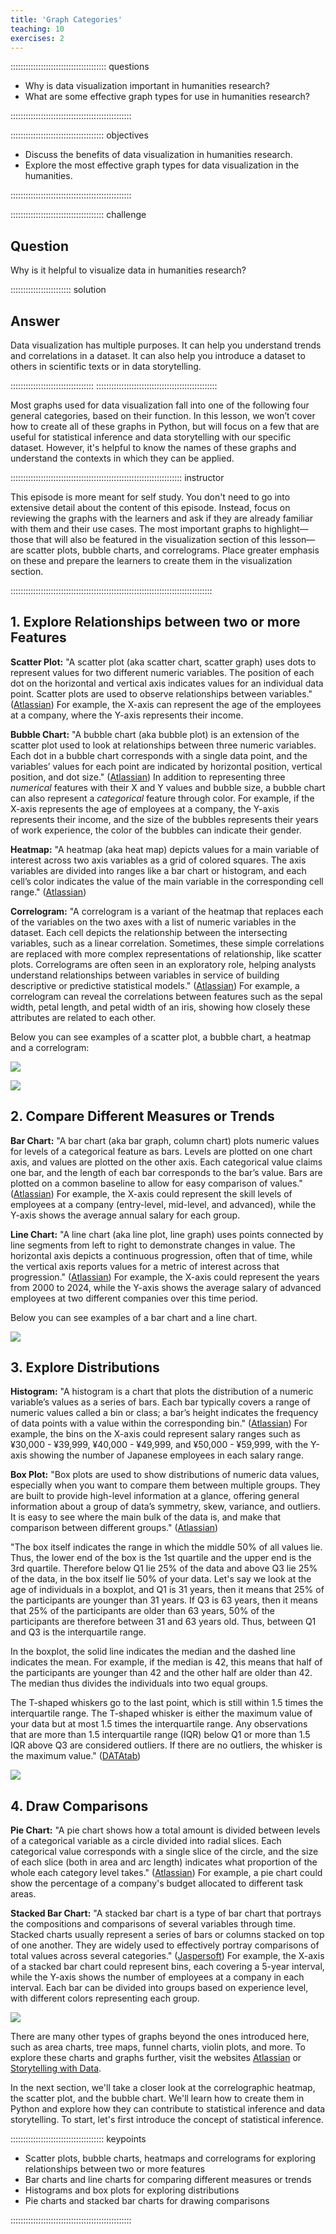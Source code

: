 ```yaml
---
title: 'Graph Categories'
teaching: 10
exercises: 2
---
```


:::::::::::::::::::::::::::::::::::::: questions 

- Why is data visualization important in humanities research?
- What are some effective graph types for use in humanities research?

::::::::::::::::::::::::::::::::::::::::::::::::

::::::::::::::::::::::::::::::::::::: objectives

- Discuss the benefits of data visualization in humanities research.
- Explore the most effective graph types for data visualization in the humanities.

::::::::::::::::::::::::::::::::::::::::::::::::

::::::::::::::::::::::::::::::::::::: challenge 

## Question

Why is it helpful to visualize data in humanities research?

:::::::::::::::::::::::: solution 

## Answer
 
Data visualization has multiple purposes. It can help you understand trends and correlations in a dataset. 
It can also help you introduce a dataset to others in scientific texts or in data storytelling.

:::::::::::::::::::::::::::::::::
::::::::::::::::::::::::::::::::::::::::::::::::

Most graphs used for data visualization fall into one of the following four general categories, based on their function. 
In this lesson, we won’t cover how to create all of these graphs in Python, but will focus on a few that are 
useful for statistical inference and data storytelling with our specific dataset. However, 
it's helpful to know the names of these graphs and understand the contexts in which they can be applied.

:::::::::::::::::::::::::::::::::::::::::::::::::::::::::::::::::::: instructor

This episode is more meant for self study. You don't need to go into extensive detail about the content of this episode. Instead, focus on reviewing the graphs 
with the learners and ask if they are already familiar with them and their use cases. The most important graphs to 
highlight—those that will also be featured in the visualization section of this lesson—are scatter plots, 
bubble charts, and correlograms. Place greater emphasis on these and prepare the learners to create them in the 
visualization section. 

::::::::::::::::::::::::::::::::::::::::::::::::::::::::::::::::::::::::::::::::

## 1. Explore Relationships between two or more Features

**Scatter Plot:** "A scatter plot (aka scatter chart, scatter graph) uses dots to represent values for two different 
numeric variables. The position of each dot on the horizontal and vertical axis indicates values for an individual 
data point. Scatter plots are used to observe relationships between variables." 
([Atlassian](https://www.atlassian.com/data/charts/what-is-a-scatter-plot)) For example, the X-axis can represent 
the age of the employees at a company, where the Y-axis represents their income.

**Bubble Chart:** "A bubble chart (aka bubble plot) is an extension of the scatter plot used to look at 
relationships between three numeric variables. Each dot in a bubble chart corresponds with a single data point, 
and the variables’ values for each point are indicated by horizontal position, vertical position, and dot size." 
([Atlassian](https://www.atlassian.com/data/charts/bubble-chart-complete-guide)) In addition to representing 
three *numerical* features with their X and Y values and bubble size, a bubble chart can also represent a 
*categorical* feature through color. For example, if the X-axis represents the age of employees at a company, 
the Y-axis represents their income, and the size of the bubbles represents their years of work experience, 
the color of the bubbles can indicate their gender.

**Heatmap:** "A heatmap (aka heat map) depicts values for a main variable of interest across two axis variables 
as a grid of colored squares. The axis variables are divided into ranges like a bar chart or histogram, 
and each cell’s color indicates the value of the main variable in the corresponding cell range." 
([Atlassian](https://www.atlassian.com/data/charts/heatmap-complete-guide))

**Correlogram:** "A correlogram is a variant of the heatmap that replaces each of the variables on the two axes 
with a list of numeric variables in the dataset. Each cell depicts the relationship between the intersecting 
variables, such as a linear correlation. Sometimes, these simple correlations are replaced with more complex 
representations of relationship, like scatter plots. Correlograms are often seen in an exploratory role, 
helping analysts understand relationships between variables in service of building descriptive or predictive 
statistical models." ([Atlassian](https://www.atlassian.com/data/charts/heatmap-complete-guide)) 
For example, a correlogram can reveal the correlations between features such as the sepal width, petal length, 
and petal width of an iris, showing how closely these attributes are related to each other.

Below you can see examples of a scatter plot, a bubble chart, a heatmap and a correlogram:

![](fig/scatter_plot_and_bubble_chart.png)

![](fig/heatmap_and_correlogram.png)

## 2. Compare Different Measures or Trends

**Bar Chart:** "A bar chart (aka bar graph, column chart) plots numeric values for levels of a categorical feature 
as bars. Levels are plotted on one chart axis, and values are plotted on the other axis. Each categorical value 
claims one bar, and the length of each bar corresponds to the bar’s value. Bars are plotted on a common baseline 
to allow for easy comparison of values." ([Atlassian](https://www.atlassian.com/data/charts/bar-chart-complete-guide)) 
For example, the X-axis could represent the skill levels of employees at a company 
(entry-level, mid-level, and advanced), while the Y-axis shows the average annual salary for each group.

**Line Chart:** "A line chart (aka line plot, line graph) uses points connected by line segments from left to right 
to demonstrate changes in value. The horizontal axis depicts a continuous progression, often that of time, while 
the vertical axis reports values for a metric of interest across that progression." 
([Atlassian](https://www.atlassian.com/data/charts/line-chart-complete-guide)) 
For example, the X-axis could represent the years from 2000 to 2024, while the Y-axis shows the average salary of 
advanced employees at two different companies over this time period.

Below you can see examples of a bar chart and a line chart. 

![](fig/bar_chart_and_line_chart.png)

## 3. Explore Distributions

**Histogram:** "A histogram is a chart that plots the distribution of a numeric variable’s values as a series 
of bars. Each bar typically covers a range of numeric values called a bin or class; a bar’s height indicates 
the frequency of data points with a value within the corresponding bin." 
([Atlassian](https://www.atlassian.com/data/charts/histogram-complete-guide)) For example, the bins on the 
X-axis could represent salary ranges such as ¥30,000 - ¥39,999, ¥40,000 - ¥49,999, and ¥50,000 - ¥59,999, 
with the Y-axis showing the number of Japanese employees in each salary range.

**Box Plot:** "Box plots are used to show distributions of numeric data values, especially when you want to 
compare them between multiple groups. They are built to provide high-level information at a glance, offering 
general information about a group of data’s symmetry, skew, variance, and outliers. It is easy to see where 
the main bulk of the data is, and make that comparison between different groups." 
([Atlassian](https://www.atlassian.com/data/charts/box-plot-complete-guide))

"The box itself indicates the range in which the middle 50% of all values lie. Thus, the lower end of the 
box is the 1st quartile and the upper end is the 3rd quartile. Therefore below Q1 lie 25% of the data and above 
Q3 lie 25% of the data, in the box itself lie 50% of your data. Let's say we look at the age of individuals in a 
boxplot, and Q1 is 31 years, then it means that 25% of the participants are younger than 31 years. If Q3 is 63 
years, then it means that 25% of the participants are older than 63 years, 50% of the participants are therefore 
between 31 and 63 years old. Thus, between Q1 and Q3 is the interquartile range.

In the boxplot, the solid line indicates the median and the dashed line indicates the mean. For example, if 
the median is 42, this means that half of the participants are younger than 42 and the other half are older than 
42. The median thus divides the individuals into two equal groups.

The T-shaped whiskers go to the last point, which is still within 1.5 times the interquartile range. 
The T-shaped whisker is either the maximum value of your data but at most 1.5 times the interquartile range. 
Any observations that are more than 1.5 interquartile range (IQR) below Q1 or more than 1.5 IQR above Q3 are 
considered outliers. If there are no outliers, the whisker is the maximum value." 
([DATAtab](https://datatab.net/tutorial/box-plot))

![](fig/histogram_and_box_plot.png)

## 4. Draw Comparisons

**Pie Chart:** "A pie chart shows how a total amount is divided between levels of a categorical variable as a 
circle divided into radial slices. Each categorical value corresponds with a single slice of the circle, and the 
size of each slice (both in area and arc length) indicates what proportion of the whole each category level takes." 
([Atlassian](https://www.atlassian.com/data/charts/pie-chart-complete-guide)) For example, a pie chart could 
show the percentage of a company's budget allocated to different task areas.

**Stacked Bar Chart:** "A stacked bar chart is a type of bar chart that portrays the compositions and comparisons 
of several variables through time. Stacked charts usually represent a series of bars or columns stacked on top of 
one another. They are widely used to effectively portray comparisons of total values across several categories." 
([Jaspersoft](https://www.jaspersoft.com/articles/what-is-a-stacked-chart)) For example, the X-axis of a stacked 
bar chart could represent bins, each covering a 5-year interval, while the Y-axis shows the number of employees at 
a company in each interval. Each bar can be divided into groups based on experience level, with different colors 
representing each group.

![](fig/pie_chart_and_stacked_bar_chart.png)

There are many other types of graphs beyond the ones introduced here, such as area charts, tree maps, funnel charts, 
violin plots, and more. To explore these charts and graphs further, visit the websites 
[Atlassian](https://www.atlassian.com/data/charts/essential-chart-types-for-data-visualization) or 
[Storytelling with Data](https://www.storytellingwithdata.com/chart-guide).

In the next section, we'll take a closer look at the correlographic heatmap, the scatter plot, and the bubble chart. 
We'll learn how to create them in Python and explore how they can contribute to statistical inference and data 
storytelling. To start, let's first introduce the concept of statistical inference.

::::::::::::::::::::::::::::::::::::: keypoints 

- Scatter plots, bubble charts, heatmaps and correlograms for exploring relationships between two or more features
- Bar charts and line charts for comparing different measures or trends
- Histograms and box plots for exploring distributions
- Pie charts and stacked bar charts for drawing comparisons

::::::::::::::::::::::::::::::::::::::::::::::::


